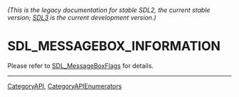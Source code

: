 ###### (This is the legacy documentation for stable SDL2, the current stable version; [SDL3](https://wiki.libsdl.org/SDL3/) is the current development version.)
# SDL_MESSAGEBOX_INFORMATION

Please refer to [SDL_MessageBoxFlags](SDL_MessageBoxFlags) for details.

----
[CategoryAPI](CategoryAPI), [CategoryAPIEnumerators](CategoryAPIEnumerators)

